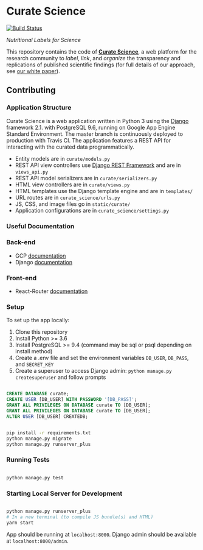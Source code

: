 Curate Science
==============
[![Build Status](https://travis-ci.org/ScienceCommons/curate_science.svg?branch=master)](https://travis-ci.org/ScienceCommons/curate_science)

*Nutritional Labels for Science*

This repository contains the code of **[Curate Science](http://CurateScience.org)**, a web  platform for the research community to _label_, _link_, and _organize_ the transparency and replications of published scientific findings (for full details of our approach, see [our white paper](https://etiennelebel.com/documents/lebeletal(2018,ampss)a-unified-framework-to-quantify-the-credibility-of-scientific-findings.pdf)).


## Contributing

### Application Structure

Curate Science is a web application written in Python 3 using the [Django](https://www.djangoproject.com/) framework 2.1. with PostgreSQL 9.6, running on Google App Engine Standard Environment. The master branch is continuously deployed to production with Travis CI. The application features a REST API for interacting with the curated data programmatically.

* Entity models are in `curate/models.py`
* REST API view controllers use [Django REST Framework](http://django-rest-framework.org/) and are in `views_api.py`
* REST API model serializers are in `curate/serializers.py`
* HTML view controllers are in `curate/views.py`
* HTML templates use the Django template engine and are in `templates/`
* URL routes are in `curate_science/urls.py`
* JS, CSS, and image files go in `static/curate/`
* Application configurations are in `curate_science/settings.py`

### Useful Documentation

### Back-end

* GCP [documentation](https://cloud.google.com/appengine/docs/python/)
* Django [documentation](https://docs.djangoproject.com/en/2.1/)

### Front-end

* React-Router [documentation](https://reacttraining.com/react-router/web/guides/quick-start)

### Setup

To set up the app locally:

1. Clone this repository
2. Install Python >= 3.6
3. Install PostgreSQL >= 9.4 (command may be sql or psql depending on install method)
4. Create a .env file and set the environment variables `DB_USER`, `DB_PASS`, and `SECRET_KEY`
5. Create a superuser to access Django admin: `python manage.py createsuperuser` and follow prompts

```sql

CREATE DATABASE curate;
CREATE USER [DB_USER] WITH PASSWORD '[DB_PASS]';
GRANT ALL PRIVILEGES ON DATABASE curate TO [DB_USER];
GRANT ALL PRIVILEGES ON DATABASE curate TO [DB_USER];
ALTER USER [DB_USER] CREATEDB;

```

```bash

pip install -r requirements.txt
python manage.py migrate
python manage.py runserver_plus

```

### Running Tests

```bash

python manage.py test

```

### Starting Local Server for Development

```bash

python manage.py runserver_plus
# In a new terminal (to compile JS bundle(s) and HTML)
yarn start
```

App should be running at `localhost:8000`.
Django admin should be available at `localhost:8000/admin`.


